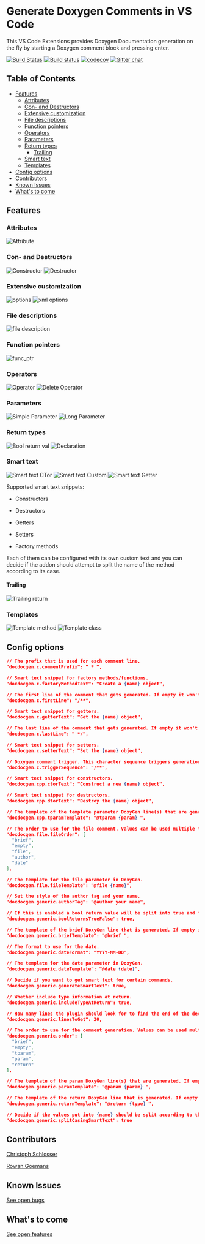 # Generate Doxygen Comments in VS Code

This VS Code Extensions provides Doxygen Documentation generation on the fly by starting a Doxygen comment block and pressing enter.

[![Build Status](https://travis-ci.org/christophschlosser/doxdocgen.svg?branch=master)](https://travis-ci.org/christophschlosser/doxdocgen)
[![Build status](https://ci.appveyor.com/api/projects/status/4h84071p9tv0y9r6?svg=true)](https://ci.appveyor.com/project/christophschlosser/doxdocgen)
[![codecov](https://codecov.io/gh/christophschlosser/doxdocgen/branch/master/graph/badge.svg)](https://codecov.io/gh/christophschlosser/doxdocgen)
[![Gitter chat](https://badges.gitter.im/doxdocgen.png)](https://gitter.im/doxdocgen)

## Table of Contents

* [Features](#features)
  * [Attributes](#attributes)
  * [Con- and Destructors](#con--and-destructors)
  * [Extensive customization](#extensive-customization)
  * [File descriptions](#file-descriptions)
  * [Function pointers](#function-pointers)
  * [Operators](#operators)
  * [Parameters](#parameters)
  * [Return types](#return-types)
    * [Trailing](#trailing)
  * [Smart text](#smart-text)
  * [Templates](#templates)
* [Config options](#config-options)
* [Contributors](#contributors)
* [Known Issues](#known-issues)
* [What's to come](#whats-to-come)

## Features

### Attributes

![Attribute](images/attributes.gif)

### Con- and Destructors

![Constructor](images/ctor.gif)
![Destructor](images/dtor.gif)

### Extensive customization

![options](images/options.gif)
![xml options](images/opts-xml.gif)

### File descriptions

![file description](images/file.gif)

### Function pointers

![func_ptr](images/function_ptr.gif)

### Operators

![Operator](images/operator.gif)
![Delete Operator](images/op-delete.gif)

### Parameters

![Simple Parameter](images/param_simple.gif)
![Long Parameter](images/long-param.gif)

### Return types

![Bool return val](images/bool.gif)
![Declaration](images/declaration.gif)

### Smart text

![Smart text CTor](images/smartTextCtor.gif)
![Smart text Custom](images/smartTextCustom.gif)
![Smart text Getter](images/smartTextGet.gif)

Supported smart text snippets:

* Constructors

* Destructors

* Getters

* Setters

* Factory methods

Each of them can be configured with its own custom text and you can decide if the addon should attempt to split the name of the method according to its case.

#### Trailing

![Trailing return](images/trailing.gif)

### Templates

![Template method](images/template.gif)
![Template class](images/template-class.gif)

## Config options

```json
// The prefix that is used for each comment line.
"doxdocgen.c.commentPrefix": " * ",

// Smart text snippet for factory methods/functions.
"doxdocgen.c.factoryMethodText": "Create a {name} object",

// The first line of the comment that gets generated. If empty it won't get generated at all.
"doxdocgen.c.firstLine": "/**",

// Smart text snippet for getters.
"doxdocgen.c.getterText": "Get the {name} object",

// The last line of the comment that gets generated. If empty it won't get generated at all.
"doxdocgen.c.lastLine": " */",

// Smart text snippet for setters.
"doxdocgen.c.setterText": "Set the {name} object",

// Doxygen comment trigger. This character sequence triggers generation of DoxyGen comments.
"doxdocgen.c.triggerSequence": "/**",

// Smart text snippet for constructors.
"doxdocgen.cpp.ctorText": "Construct a new {name} object",

// Smart text snippet for destructors.
"doxdocgen.cpp.dtorText": "Destroy the {name} object",

// The template of the template parameter DoxyGen line(s) that are generated. If empty it won't get generated at all.
"doxdocgen.cpp.tparamTemplate": "@tparam {param} ",

// The order to use for the file comment. Values can be used multiple times. Valid values are shown in default setting.
"doxdocgen.file.fileOrder": [
  "brief",
  "empty",
  "file",
  "author",
  "date"
],

// The template for the file parameter in DoxyGen.
"doxdocgen.file.fileTemplate": "@file {name}",

// Set the style of the author tag and your name.
"doxdocgen.generic.authorTag": "@author your name",

// If this is enabled a bool return value will be split into true and false return param.
"doxdocgen.generic.boolReturnsTrueFalse": true,

// The template of the brief DoxyGen line that is generated. If empty it won't get generated at all.
"doxdocgen.generic.briefTemplate": "@brief ",

// The format to use for the date.
"doxdocgen.generic.dateFormat": "YYYY-MM-DD",

// The template for the date parameter in DoxyGen.
"doxdocgen.generic.dateTemplate": "@date {date}",

// Decide if you want to get smart text for certain commands.
"doxdocgen.generic.generateSmartText": true,

// Whether include type information at return.
"doxdocgen.generic.includeTypeAtReturn": true,

// How many lines the plugin should look for to find the end of the declaration. Please be aware that setting this value too low may improve the speed of comment generation but the plugin also may not correctly detect all declarations or definitions anymore.
"doxdocgen.generic.linesToGet": 20,

// The order to use for the comment generation. Values can be used multiple times. Valid values are shown in default setting.
"doxdocgen.generic.order": [
  "brief",
  "empty",
  "tparam",
  "param",
  "return"
],

// The template of the param DoxyGen line(s) that are generated. If empty it won't get generated at all.
"doxdocgen.generic.paramTemplate": "@param {param} ",

// The template of the return DoxyGen line that is generated. If empty it won't get generated at all.
"doxdocgen.generic.returnTemplate": "@return {type} ",

// Decide if the values put into {name} should be split according to their casing.
"doxdocgen.generic.splitCasingSmartText": true
```

## Contributors

[Christoph Schlosser](https://github.com/christophschlosser)

[Rowan Goemans](https://github.com/rowanG077)

## Known Issues

[See open bugs](https://github.com/christophschlosser/doxdocgen/labels/bug)

## What's to come

[See open features](https://github.com/christophschlosser/doxdocgen/labels/enhancement)
